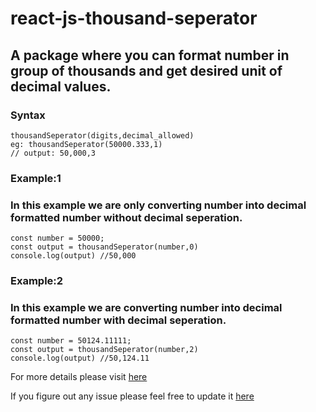 # react-js-thousand-seperator
## A package where you can format number in group of thousands and get desired unit of decimal values.

### Syntax 

```
thousandSeperator(digits,decimal_allowed)
eg: thousandSeperator(50000.333,1)
// output: 50,000,3
```


### Example:1

### In this example we are only converting number into decimal formatted number without decimal seperation.

````
const number = 50000;
const output = thousandSeperator(number,0)
console.log(output) //50,000
````

### Example:2

### In this example we are converting number into decimal formatted number with decimal seperation.

````
const number = 50124.11111;
const output = thousandSeperator(number,2)
console.log(output) //50,124.11
````

For more details please visit [here](https://medium.com/@noffybarudwale/javascript-format-numbers-with-commas-and-decimals-86b68ec5b180)

If you figure out any issue please feel free to update it [here](https://github.com/nikhilgarware/number-formatter/issues)
